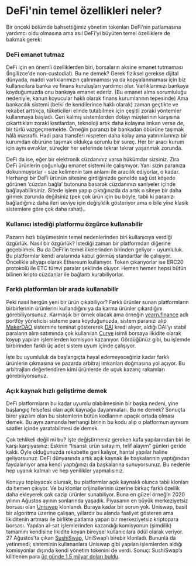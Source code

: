 # DeFi'nin temel özellikleri neler?

Bir önceki bölümde bahsettiğimiz yönetim tokenları DeFi'nin patlamasına yardımcı oldu olmasına ama asıl DeFi'yi büyüten temel özelliklere de bakmak gerek:

### DeFi emanet tutmaz <a id="defi-emanet-tutmaz"></a>

DeFi için en önemli özelliklerden biri, borsaların aksine emanet tutmaması \(İngilizce'de non-custodial\). Bu ne demek? Gerek fiziksel gerekse dijital dünyada, maddi varlıklarımızın çalınmaması ya da kopyalanmaması için biz kullanıcılara banka ve finans kuruluşları yardımcı olur. Varlıklarımızı bankaya koyduğumuzda onu bankaya emanet ederiz. \(Bu emanet alma sorumluluğu nedeniyle, kanun koyucular haklı olarak finans kurumlarının tepesinde\) Ama bankacılık sistemi \(belki de kendilerince haklı olarak\) zaman geçtikte ve rekabet arttıkça, tüketicileri elinde tutabilmek için çeşitli zoraki yöntemler kullanmaya başladı. Geri kalmış sistemlerden dolayı müşterinin karşısına çıkarttıkları zoraki kısıtlardan, teknoloji artık daha kolayına imkan verse de, bir türlü vazgeçmemekte. Örneğin paranızı bir bankadan öbürüne taşımak hâlâ masraflı. Hadi para transferi nispeten daha kolay ama yatırımlarınızı bir kurumdan öbürüne taşımak oldukça sorunlu bir süreç. Her bir aracı kurum için aynı evraklar, süreçler her seferinde tekrar tekrar yaşanmak zorunda.

DeFi da ise, eğer bir elektronik  cüzdanınız varsa hükümdar sizsiniz. Zira DeFi ürünlerin çoğunluğu emanet sistemi ile çalışmıyor. Yani sizin paranıza dokunmuyorlar - size kelimenin tam anlamı ile aracılık ediyorlar, o kadar. Herhangi bir DeFi ürünün sitesine girdiğinizde genelde sağ üst köşede görünen ‘cüzdan bağla’ butonuna basarak cüzdanınızı saniyeler içinde bağlayabilirsiniz. Sitede işlem yapıp çıktığınızda da artık o siteye bir daha girmek zorunda değilsiniz \(pek çok ürün için bu böyle, tabii ki paranızı bağladığınız daha ileri seviye için değişiklik gösteriyor ama o bile yine klasik sistemlere göre çok daha rahat\)..

### Kullanıcı istediği platformu özgürce kullanabilir <a id="kullan&#x131;c&#x131;-istedi&#x11F;i-platformu-&#xF6;zg&#xFC;rce-kullanabilir"></a>

Pazarın hızlı büyümesinin temel nedenlerinden biri kullanıcıya verdiği özgürlük. Nasıl bir özgürlük? İstediği zaman bir platformdan diğerine geçebilmek. Bu da DeFi’in temel ilkelerinden birinden geliyor - uyumluluk. Bu platformlar kendi aralarında kabul görmüş standartlar ile çalışıyor. Öncelikle altyapı olarak Ethereum kullanıyor. Token çıkarıyorlar ise ERC20 protokolü ile ETC türevi paralar şeklinde oluyor. Hemen hemen hepsi bütün bilinen kripto cüzdanlar ile bağlantı kurabiliyorlar.

### Farklı platformları bir arada kullanabilir <a id="farkl&#x131;-platformlar&#x131;-bir-arada-kullanabilir"></a>

Peki nasıl hergün yeni bir ürün çıkabiliyor? Farklı ürünler sunan platformların birbirlerinin ürünlerini kullandığını ya da karma ürünler çıkardığını görebiliyorsunuz. Karmaşık bir örnek olacak ama örneğin [yearn.finance](https://yearn.finance/) adlı portföy yöneticisi sisteme para koyduğunuzda, sistem paranızı alıp [MakerDAO](https://makerdao.com/en/) sistemine teminat göstererek [DAI](https://oasis.app/) kredi alıyor, aldığı DAI’yı stabil paraların alım satımında çok kullanılan [Curve](https://www.curve.fi/) isimli borsaya likidite olarak koyup yapılan işlemlerden komisyon kazanıyor. Gördüğünüz gibi, bu işlemde birbirinden farklı üç adet sistem uyum içinde çalışıyor.

İşte bu uyumluluk da başlangıçta hayal edemeyeceğiniz kadar farklı ürünlerin çıkmasına ve pazarda arbitraj imkanları doğmasına yol açıyor. Bu arbitrajları değerlendiren kimi ürünlerde de uçuk kazanç rakamları görebiliyorsunuz.

### Açık kaynak hızlı geliştirme demek <a id="a&#xE7;&#x131;k-kaynak-h&#x131;zl&#x131;-geli&#x15F;tirme-demek"></a>

DeFi platformların bu kadar uyumlu olabilmesinin bir başka nedeni, yine başlangıç felsefesi olan açık kaynağa dayanmaları. Bu ne demek? Sonuçta birer yazılım olan bu sistemlerin bütün kodlarının apaçık ortada olması demek. Bu aynı zamanda herhangi birinin bu kodu alıp o platformun aynısını saatler içinde yaratabilmesi de demek.

Çok tehlikeli değil mi bu? İşte değiştirmeniz gereken kafa yapılarından biri ile karşı karşıyasınız: Eskinin “lisanslı ürün satayım, telif alayım” günleri geride kaldı. Öyle olduğunuzda rekabette geri kalıyor, hantal yapılar haline geliyorsunuz. DeFi dünyasında artık açık kaynak ile başkalarının yaptığından faydalanıyor ama kendi yaptığınızı da başkalarına sunuyorsunuz. Bu nedenle hep uyanık kalmalı ve hep yenilikler yapmalısınız. 

Konuyu toplayacak olursak, bu platformlar açık kaynaklı olunca tabii klonları da hemen çıkıyor. Ve bu klonlar orijinallerinin üzerine birkaç farklı özellik daha ekleyerek çok cazip ürünler sunabiliyor. Buna en güzel örneğin 2020 yılının Ağustos ayının sonlarında yaşadık. Piyasanın en büyük merkeziyetsiz borsası olan [Uniswap](https://uniswap.org/) klonlandı. Buraya kadar bir sorun yok. Uniswap, basit bir algoritma üzerine çalışan, yıllardır bu alanda faaliyet gösteren ama likiditenin artması ile birlikte patlama yapan bir merkeziyetsiz kriptopara borsası. Yapılan al-sat işlemlerinden kazandığı komisyonun \(şimdilik\) tamamını kendisine likidite koyan bireysel kullanıcılara ödül olarak veriyor. 27 Ağustos’ta çıkan [SushiSwap](https://sushiswap.org/), UniSwap’ı birebir klonladı. Bununla da yetinmedi; sisteminin kullananlara Uniswap gibi yapılan işlemlerden aldığı komisyonlar dışında kendi yönetim tokenini de verdi. Sonuç: SushiSwap’a kilitlenen para [üç günde 1.5 milyar doları buldu](https://www.coindesk.com/sushiswap-uniswap-launch).


